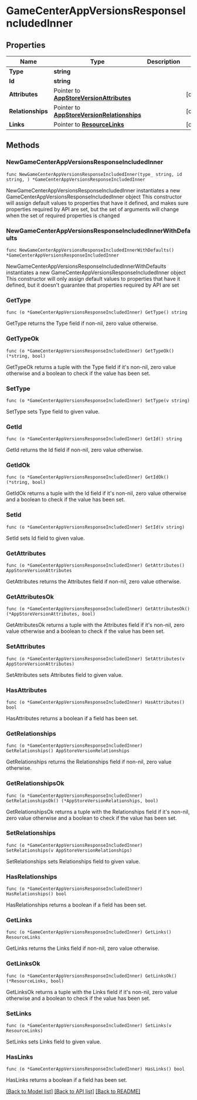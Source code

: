 # GameCenterAppVersionsResponseIncludedInner

## Properties

Name | Type | Description | Notes
------------ | ------------- | ------------- | -------------
**Type** | **string** |  | 
**Id** | **string** |  | 
**Attributes** | Pointer to [**AppStoreVersionAttributes**](AppStoreVersionAttributes.md) |  | [optional] 
**Relationships** | Pointer to [**AppStoreVersionRelationships**](AppStoreVersionRelationships.md) |  | [optional] 
**Links** | Pointer to [**ResourceLinks**](ResourceLinks.md) |  | [optional] 

## Methods

### NewGameCenterAppVersionsResponseIncludedInner

`func NewGameCenterAppVersionsResponseIncludedInner(type_ string, id string, ) *GameCenterAppVersionsResponseIncludedInner`

NewGameCenterAppVersionsResponseIncludedInner instantiates a new GameCenterAppVersionsResponseIncludedInner object
This constructor will assign default values to properties that have it defined,
and makes sure properties required by API are set, but the set of arguments
will change when the set of required properties is changed

### NewGameCenterAppVersionsResponseIncludedInnerWithDefaults

`func NewGameCenterAppVersionsResponseIncludedInnerWithDefaults() *GameCenterAppVersionsResponseIncludedInner`

NewGameCenterAppVersionsResponseIncludedInnerWithDefaults instantiates a new GameCenterAppVersionsResponseIncludedInner object
This constructor will only assign default values to properties that have it defined,
but it doesn't guarantee that properties required by API are set

### GetType

`func (o *GameCenterAppVersionsResponseIncludedInner) GetType() string`

GetType returns the Type field if non-nil, zero value otherwise.

### GetTypeOk

`func (o *GameCenterAppVersionsResponseIncludedInner) GetTypeOk() (*string, bool)`

GetTypeOk returns a tuple with the Type field if it's non-nil, zero value otherwise
and a boolean to check if the value has been set.

### SetType

`func (o *GameCenterAppVersionsResponseIncludedInner) SetType(v string)`

SetType sets Type field to given value.


### GetId

`func (o *GameCenterAppVersionsResponseIncludedInner) GetId() string`

GetId returns the Id field if non-nil, zero value otherwise.

### GetIdOk

`func (o *GameCenterAppVersionsResponseIncludedInner) GetIdOk() (*string, bool)`

GetIdOk returns a tuple with the Id field if it's non-nil, zero value otherwise
and a boolean to check if the value has been set.

### SetId

`func (o *GameCenterAppVersionsResponseIncludedInner) SetId(v string)`

SetId sets Id field to given value.


### GetAttributes

`func (o *GameCenterAppVersionsResponseIncludedInner) GetAttributes() AppStoreVersionAttributes`

GetAttributes returns the Attributes field if non-nil, zero value otherwise.

### GetAttributesOk

`func (o *GameCenterAppVersionsResponseIncludedInner) GetAttributesOk() (*AppStoreVersionAttributes, bool)`

GetAttributesOk returns a tuple with the Attributes field if it's non-nil, zero value otherwise
and a boolean to check if the value has been set.

### SetAttributes

`func (o *GameCenterAppVersionsResponseIncludedInner) SetAttributes(v AppStoreVersionAttributes)`

SetAttributes sets Attributes field to given value.

### HasAttributes

`func (o *GameCenterAppVersionsResponseIncludedInner) HasAttributes() bool`

HasAttributes returns a boolean if a field has been set.

### GetRelationships

`func (o *GameCenterAppVersionsResponseIncludedInner) GetRelationships() AppStoreVersionRelationships`

GetRelationships returns the Relationships field if non-nil, zero value otherwise.

### GetRelationshipsOk

`func (o *GameCenterAppVersionsResponseIncludedInner) GetRelationshipsOk() (*AppStoreVersionRelationships, bool)`

GetRelationshipsOk returns a tuple with the Relationships field if it's non-nil, zero value otherwise
and a boolean to check if the value has been set.

### SetRelationships

`func (o *GameCenterAppVersionsResponseIncludedInner) SetRelationships(v AppStoreVersionRelationships)`

SetRelationships sets Relationships field to given value.

### HasRelationships

`func (o *GameCenterAppVersionsResponseIncludedInner) HasRelationships() bool`

HasRelationships returns a boolean if a field has been set.

### GetLinks

`func (o *GameCenterAppVersionsResponseIncludedInner) GetLinks() ResourceLinks`

GetLinks returns the Links field if non-nil, zero value otherwise.

### GetLinksOk

`func (o *GameCenterAppVersionsResponseIncludedInner) GetLinksOk() (*ResourceLinks, bool)`

GetLinksOk returns a tuple with the Links field if it's non-nil, zero value otherwise
and a boolean to check if the value has been set.

### SetLinks

`func (o *GameCenterAppVersionsResponseIncludedInner) SetLinks(v ResourceLinks)`

SetLinks sets Links field to given value.

### HasLinks

`func (o *GameCenterAppVersionsResponseIncludedInner) HasLinks() bool`

HasLinks returns a boolean if a field has been set.


[[Back to Model list]](../README.md#documentation-for-models) [[Back to API list]](../README.md#documentation-for-api-endpoints) [[Back to README]](../README.md)



